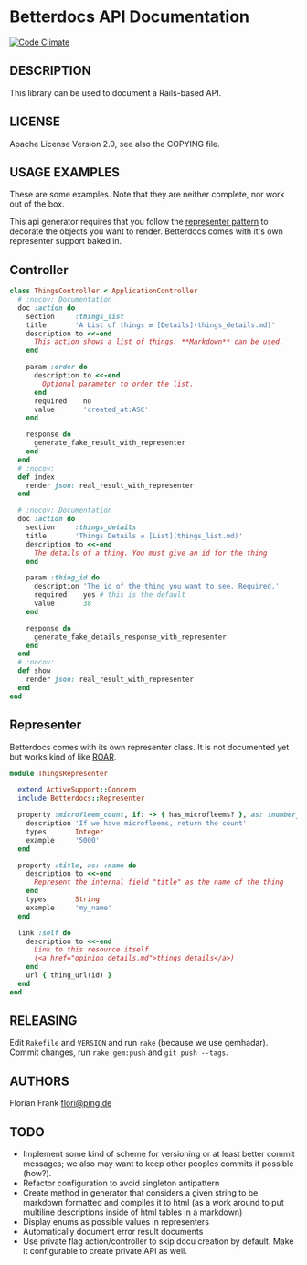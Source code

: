 Betterdocs API Documentation
============================

[![Code Climate](https://codeclimate.com/repos/51128561f3ea0022cc027f31/badges/2a9719de54628d821871/gpa.png)](https://codeclimate.com/repos/51128561f3ea0022cc027f31/feed)

DESCRIPTION
-----------

This library can be used to document a Rails-based API.

LICENSE
-------

Apache License Version 2.0, see also the COPYING file.

USAGE EXAMPLES
--------------

These are some examples. Note that they are neither complete, nor work out of the box.

This api generator requires that you follow the [representer pattern](http://nicksda.apotomo.de/2011/12/ruby-on-rest-introducing-the-representer-pattern/) to decorate the objects you want to render. Betterdocs comes with it's own representer support baked in.

## Controller

```ruby
class ThingsController < ApplicationController
  # :nocov: Documentation
  doc :action do
    section     :things_list
    title       'A List of things ⇄ [Details](things_details.md)'
    description to <<-end
      This action shows a list of things. **Markdown** can be used.
    end

    param :order do
      description to <<-end
        Optional parameter to order the list.
      end
      required    no
      value       'created_at:ASC'
    end

    response do
      generate_fake_result_with_representer
    end
  end
  # :nocov:
  def index
    render json: real_result_with_representer
  end

  # :nocov: Documentation
  doc :action do
    section     :things_details
    title       'Things Details ⇄ [List](things_list.md)'
    description to <<-end
      The details of a thing. You must give an id for the thing
    end

    param :thing_id do
      description 'The id of the thing you want to see. Required.'
      required    yes # this is the default
      value       38
    end

    response do
      generate_fake_details_response_with_representer
    end
  end
  # :nocov:
  def show
    render json: real_result_with_representer
  end
end
```

## Representer

Betterdocs comes with its own representer class. It is not documented
yet but works kind of like [ROAR](https://github.com/apotonick/roar).

```ruby
module ThingsRepresenter

  extend ActiveSupport::Concern
  include Betterdocs::Representer

  property :microfleem_count, if: -> { has_microfleems? }, as: :number_of_fleems do
    description 'If we have microfleems, return the count'
    types       Integer
    example     '5000'
  end

  property :title, as: :name do
    description to <<-end
      Represent the internal field "title" as the name of the thing
    end
    types       String
    example     'my_name'
  end

  link :self do
    description to <<-end
      Link to this resource itself
      (<a href="opinion_details.md">things details</a>)
    end
    url { thing_url(id) }
  end
end
```

RELEASING
---------

Edit `Rakefile` and `VERSION` and run `rake` (because we use gemhadar). Commit changes, run `rake gem:push` and `git push --tags`.

AUTHORS
-------
Florian Frank <flori@ping.de>

TODO
----
- Implement some kind of scheme for versioning or at least better commit messages;
  we also may want to keep other peoples commits if possible (how?).
- Refactor configuration to avoid singleton antipattern
- Create method in generator that considers a given string to be markdown
  formatted and compiles it to html (as a work around to put multiline
  descriptions inside of html tables in a markdown)
- Display enums as possible values in representers
- Automatically document error result documents
- Use private flag action/controller to skip docu creation by default. Make it
  configurable to create private API as well.

